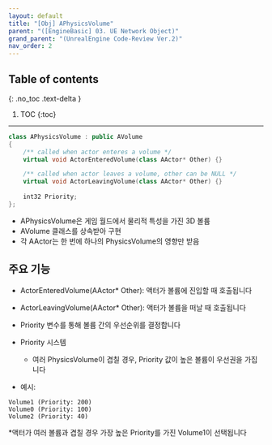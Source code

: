 ```yaml
---
layout: default
title: "[Obj] APhysicsVolume"
parent: "([EngineBasic] 03. UE Network Object)"
grand_parent: "(UnrealEngine Code-Review Ver.2)"
nav_order: 2
---
```


## Table of contents
{: .no_toc .text-delta }

1. TOC
{:toc}

---

```cpp
class APhysicsVolume : public AVolume
{
    /** called when actor enteres a volume */
    virtual void ActorEnteredVolume(class AActor* Other) {}

    /** called when actor leaves a volume, other can be NULL */
    virtual void ActorLeavingVolume(class AActor* Other) {}
                
    int32 Priority;
};
```

* APhysicsVolume은 게임 월드에서 물리적 특성을 가진 3D 볼륨
* AVolume 클래스를 상속받아 구현
* 각 AActor는 한 번에 하나의 PhysicsVolume의 영향만 받음

## 주요 기능

* ActorEnteredVolume(AActor* Other): 액터가 볼륨에 진입할 때 호출됩니다
* ActorLeavingVolume(AActor* Other): 액터가 볼륨을 떠날 때 호출됩니다
* Priority 변수를 통해 볼륨 간의 우선순위를 결정합니다
* Priority 시스템
  * 여러 PhysicsVolume이 겹칠 경우, Priority 값이 높은 볼륨이 우선권을 가집니다

* 예시:
```
Volume1 (Priority: 200)
Volume0 (Priority: 100)
Volume2 (Priority: 40)
```

*액터가 여러 볼륨과 겹칠 경우 가장 높은 Priority를 가진 Volume1이 선택됩니다
